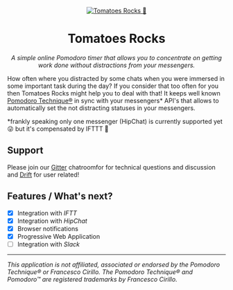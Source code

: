 
<p align="center">
  <a href="https://tomatoes.roks">
    <img alt="Tomatoes Rocks 🤘" src="https://i.imgur.com/C4nR4zz.gif">
  </a>
  <h1 style="text-align: center;" align="center">Tomatoes Rocks</h1>
  <p style="font-style: italic;" align="center">A simple online Pomodoro timer that allows you to concentrate on getting work done without distractions from your messengers.</p>
</p>


How often where you distracted by some chats when you were immersed in some important task during the day? If you consider that too often for you then Tomatoes Rocks might help you to deal with that! It keeps well known [Pomodoro Technique®](https://en.wikipedia.org/wiki/Pomodoro_Technique) in sync with your messengers* API's that allows to automatically set the not distracting statuses in your messengers. 

*frankly speaking only one messenger (HipChat) is currently supported yet 😜 but it's compensated by IFTTT 💪

## Support

Please join our [Gitter](https://gitter.im/tomatoes-dot-work) chatroomfor for technical questions and discussion and [Drift](https://my8bit.drift.com/) for user related!

## Features / What's next?
- [x] Integration with _IFTT_
- [x] Integration with _HipChat_
- [x] Browser notifications
- [x] Progressive Web Application
- [ ] Integration with _Slack_

<hr>

*This application is not affiliated, associated or endorsed by the Pomodoro Technique® or Francesco Cirillo. The Pomodoro Technique® and Pomodoro™ are registered trademarks by Francesco Cirillo.*
